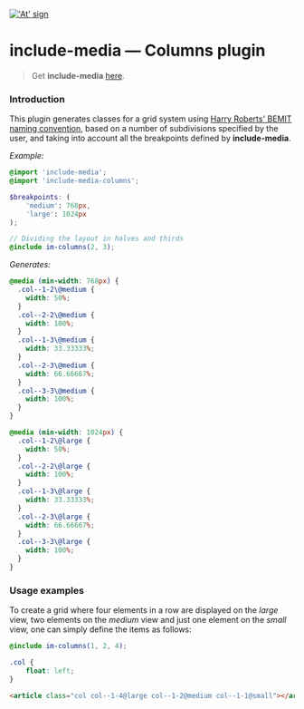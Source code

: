 <a href="http://include-media.com">!['At' sign](http://include-media.com/assets/images/logo.png)</a>

# include-media — Columns plugin

> Get **include-media** [here](https://github.com/eduardoboucas/include-media).

### Introduction

This plugin generates classes for a grid system using [Harry Roberts' BEMIT naming convention](http://csswizardry.com/2015/08/bemit-taking-the-bem-naming-convention-a-step-further/), based on a number of subdivisions specified by the user, and taking into account all the breakpoints defined by **include-media**.

*Example:*

```scss
@import 'include-media';
@import 'include-media-columns';

$breakpoints: (
    'medium': 768px,
    'large': 1024px
);

// Dividing the layout in halves and thirds
@include im-columns(2, 3);
```

*Generates:*

```css
@media (min-width: 768px) {
  .col--1-2\@medium {
    width: 50%;
  }
  .col--2-2\@medium {
    width: 100%;
  }
  .col--1-3\@medium {
    width: 33.33333%;
  }
  .col--2-3\@medium {
    width: 66.66667%;
  }
  .col--3-3\@medium {
    width: 100%;
  }
}

@media (min-width: 1024px) {
  .col--1-2\@large {
    width: 50%;
  }
  .col--2-2\@large {
    width: 100%;
  }
  .col--1-3\@large {
    width: 33.33333%;
  }
  .col--2-3\@large {
    width: 66.66667%;
  }
  .col--3-3\@large {
    width: 100%;
  }
}
```

### Usage examples

To create a grid where four elements in a row are displayed on the *large* view, two elements on the *medium* view and just one element on the *small* view, one can simply define the items as follows:

```scss
@include im-columns(1, 2, 4);

.col {
    float: left;
}
```

```html
<article class="col col--1-4@large col--1-2@medium col--1-1@small"></article>
```

